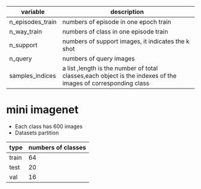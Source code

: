 
|variable|  description   |
|----|----|
|n_episodes_train| numbers of episode in one epoch train |
|n_way_train| numbers of class in one episode train |
|n_support|numbers of support images, it indicates the k shot|
|n_query|numbers of query images|
|samples_indices|a list ,length is the number of total classes,each object is the indexes of the images of corresponding class|


# mini imagenet
- Each class has 600 images
- Datasets partition 

|type|numbers of classes| 
|---|----| 
|train|64|
|test|20|
|val|16|

